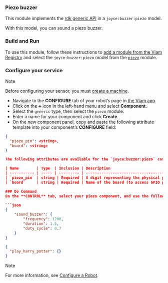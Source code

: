 ### Piezo buzzer

This module implements the [rdk generic API](https://docs.viam.com/appendix/apis/components/generic/) in a `joyce:buzzer:piezo` model.

With this model, you can sound a piezo buzzer.

### Build and Run

To use this module, follow these instructions to [add a module from the Viam Registry](https://docs.viam.com/registry/configure/#add-a-modular-resource-from-the-viam-registry) and select the `joyce:buzzer:piezo` model from the [`piezo`](https://app.viam.com/module/joyce/apriltag) module.

### Configure your service

> [!NOTE]  
> Before configuring your sensor, you must [create a machine](https://docs.viam.com/cloud/machines/#add-a-new-machine).

- Navigate to the **CONFIGURE** tab of your robot’s page in [the Viam app](https://app.viam.com/).
- Click on the **+** icon in the left-hand menu and select **Component**.
- Select the `generic` type, then select the `piezo` module.
- Enter a name for your component and click **Create**.
- On the new component panel, copy and paste the following attribute template into your component’s **CONFIGURE** field:

````json
{
  "piezo_pin": <string>,
  "board": <string>
}

The following attributes are available for the `joyce:buzzer:piezo` component:

| Name        | Type  | Inclusion | Description                            |
| ----------- | ----- | --------- | -------------------------------------- |
| `piezo_pin` | string | Required | A digit representing the physical pin on your board connected to the positive terminal of your piezo  |
| `board`     | string | Required | Name of the board (to access GPIO pin) according to the Viam app |

### Do Command
On the **CONTROL** tab, select your piezo component, and use the following DoCommands: `sound_buzzer` or `play_harry_potter` formatted like the following.

```json
{
    "sound_buzzer": {
        "frequency": 1200,
        "duration": 1.5,
        "duty_cycle": 0.7
    }
}
````

```json
{
  "play_harry_potter": {}
}
```

> [!NOTE]  
> For more information, see [Configure a Robot](https://docs.viam.com/manage/configuration/).
